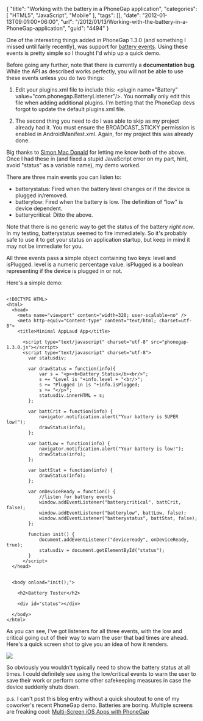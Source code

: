 {
	"title": "Working with the battery in a PhoneGap application",
	"categories": [
		"HTML5",
		"JavaScript",
		"Mobile"
	],
	"tags": [],
	"date": "2012-01-13T09:01:00+06:00",
	"url": "/2012/01/13/Working-with-the-battery-in-a-PhoneGap-application",
	"guid": "4494"
}

One of the interesting things added in PhoneGap 1.3.0 (and something I missed until fairly recently), was support for <a href="http://docs.phonegap.com/en/1.3.0/phonegap_events_events.md.html#batterycritical">battery events</a>. Using these events is pretty simple so I thought I'd whip up a quick demo.
<!--more-->
<p>

Before going any further, note that there is currently a <b>documentation bug</b>. While the API as described works perfectly, you will not be able to use these events unless you do two things:

<p>

1) Edit your plugins.xml file to include this: &lt;plugin name="Battery" value="com.phonegap.BatteryListener"/&gt;. You normally only edit this file when adding additional plugins. I'm betting that the PhoneGap devs forgot to update the default plugins.xml file. 

<p>

2) The second thing you need to do I was able to skip as my project already had it. You must ensure the BROADCAST_STICKY permission is enabled in AndroidManifest.xml. Again, for my project this was already done.

<p>

Big thanks to <a href="http://hi.im/simonmacdonald">Simon Mac Donald</a> for letting me know both of the above. Once I had these in (and fixed a stupid JavaScript error on my part, hint, avoid "status" as a variable name), my demo worked.

<p>

There are three main events you can listen to:

<p>

<ul>
<li>batterystatus: Fired when the battery level changes or if the device is plugged in/removed. 
<li>batterylow: Fired when the battery is low. The definition of "low" is device dependent. 
<li>batterycritical: Ditto the above.
</ul>

<p>

Note that there is no generic way to get the status of the battery <i>right now</i>. In my testing, batterystatus seemed to fire immediately. So it's probably safe to use it to get your status on application startup, but keep in mind it may not be immediate for you.

<p>

All three events pass a simple object containing two keys: level and isPlugged. level is a numeric percentage value. isPlugged is a boolean representing if the device is plugged in or not.

<p>

Here's a simple demo:

<p>

<pre><code class="language-markup">
&lt;!DOCTYPE HTML&gt;
&lt;html&gt;
  &lt;head&gt;
    &lt;meta name="viewport" content="width=320; user-scalable=no" /&gt;
    &lt;meta http-equiv="Content-type" content="text/html; charset=utf-8"&gt;
    &lt;title&gt;Minimal AppLaud App&lt;/title&gt;

	  &lt;script type="text/javascript" charset="utf-8" src="phonegap-1.3.0.js"&gt;&lt;/script&gt;
	  &lt;script type="text/javascript" charset="utf-8"&gt;
		var statusdiv;

		var drawStatus = function(info){
			var s = "&lt;p&gt;&lt;b&gt;Battery Status&lt;/b&gt;&lt;br/&gt;";
			s += "Level is "+info.level + "&lt;br/&gt;";
			s += "Plugged in is "+info.isPlugged;
			s += "&lt;/p&gt;";
			statusdiv.innerHTML = s;
		};
				
      	var battCrit = function(info) {
			navigator.notification.alert("Your battery is SUPER low!");
			drawStatus(info);
		};

      	var battLow = function(info) {
			navigator.notification.alert("Your battery is low!");
			drawStatus(info);
		};

      	var battStat = function(info) {
			drawStatus(info);
		};
	  
        var onDeviceReady = function() {
			//listen for battery events
			window.addEventListener("batterycritical", battCrit, false);
			window.addEventListener("batterylow", battLow, false);
			window.addEventListener("batterystatus", battStat, false);
        };

        function init() {
            document.addEventListener("deviceready", onDeviceReady, true);
			statusdiv = document.getElementById("status");
        }   
	  &lt;/script&gt;  
  &lt;/head&gt;


  &lt;body onload="init();"&gt;

    &lt;h2&gt;Battery Tester&lt;/h2&gt;

	&lt;div id="status"&gt;&lt;/div&gt;

  &lt;/body&gt;
&lt;/html&gt;
</code></pre>

<p>

As you can see, I've got listeners for all three events, with the low and critical going out of their way to warn the user that bad times are ahead. Here's a quick screen shot to give you an idea of how it renders.

<p>

<img src="http://www.raymondcamden.com/images/device-2012-01-13-083400.png" />

<p>

So obviously you wouldn't typically need to show the battery status at all times. I could definitely see using the low/critical events to warn the user to save their work or perform some other safekeeping measures in case the device suddenly shuts down.

<p>

p.s. I can't post this blog entry without a quick shoutout to one of my coworker's recent PhoneGap demo. Batteries are boring. Multiple screens are freaking cool: <a href="http://www.tricedesigns.com/2012/01/12/multi-screen-ios-apps-with-phonegap/">Multi-Screen iOS Apps with PhoneGap</a>